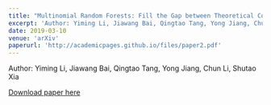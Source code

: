 ```yaml
---
title: "Multinomial Random Forests: Fill the Gap between Theoretical Consistency and Empirical Soundness"
excerpt: 'Author: Yiming Li, Jiawang Bai, Qingtao Tang, Yong Jiang, Chun Li, Shutao Xia'
date: 2019-03-10
venue: 'arXiv'
paperurl: 'http://academicpages.github.io/files/paper2.pdf'
---
```

Author: Yiming Li, Jiawang Bai, Qingtao Tang, Yong Jiang, Chun Li, Shutao Xia

[Download paper here](https://arxiv.org/abs/1903.04003)
